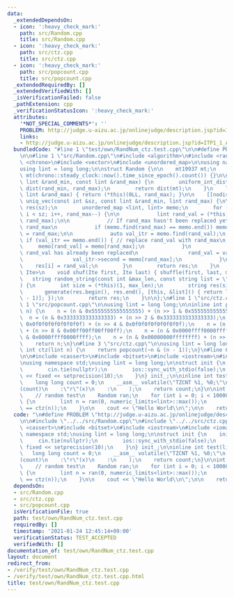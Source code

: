 ```yaml
---
data:
  _extendedDependsOn:
  - icon: ':heavy_check_mark:'
    path: src/Random.cpp
    title: src/Random.cpp
  - icon: ':heavy_check_mark:'
    path: src/ctz.cpp
    title: src/ctz.cpp
  - icon: ':heavy_check_mark:'
    path: src/popcount.cpp
    title: src/popcount.cpp
  _extendedRequiredBy: []
  _extendedVerifiedWith: []
  _isVerificationFailed: false
  _pathExtension: cpp
  _verificationStatusIcon: ':heavy_check_mark:'
  attributes:
    '*NOT_SPECIAL_COMMENTS*': ''
    PROBLEM: http://judge.u-aizu.ac.jp/onlinejudge/description.jsp?id=ITP1_1_A
    links:
    - http://judge.u-aizu.ac.jp/onlinejudge/description.jsp?id=ITP1_1_A
  bundledCode: "#line 1 \"test/own/RandNum_ctz.test.cpp\"\n\n#define PROBLEM \"http://judge.u-aizu.ac.jp/onlinejudge/description.jsp?id=ITP1_1_A\"\
    \n\n#line 1 \"src/Random.cpp\"\n#include <algorithm>\n#include <random>\n#include\
    \ <chrono>\n#include <vector>\n#include <unordered_map>\n\nusing namespace std;\n\
    using lint = long long;\n\nstruct Random {\n\n    mt19937 mt;\n    Random() :\
    \ mt(chrono::steady_clock::now().time_since_epoch().count()) {}\n\n    lint operator()(const\
    \ lint &rand_min, const lint &rand_max) {\n        uniform_int_distribution <lint>\
    \ dist(rand_min, rand_max);\n        return dist(mt);\n    }\n    lint operator()(const\
    \ lint &rand_max) { return (*this)(0LL, rand_max); }\n\n    [[nodiscard]] vector<lint>\
    \ uniq_vec(const int &sz, const lint &rand_min, lint rand_max) {\n\n        vector<lint>\
    \ res(sz);\n        unordered_map <lint, lint> memo;\n        for (int i = 0;\
    \ i < sz; i++, rand_max--) {\n\n            lint rand_val = (*this)(rand_min,\
    \ rand_max);\n\n            // If rand_max hasn't been replaced yet, fill it with\
    \ rand_max\n            if (memo.find(rand_max) == memo.end()) memo[rand_max]\
    \ = rand_max;\n\n            auto val_itr = memo.find(rand_val);\n           \
    \ if (val_itr == memo.end()) { // replace rand_val with rand_max\n           \
    \     memo[rand_val] = memo[rand_max];\n            }\n            else { // If\
    \ rand_val has already been replaced\n                rand_val = val_itr->second;\n\
    \                val_itr->second = memo[rand_max];\n            }\n\n        \
    \    res[i] = rand_val;\n        }\n        return res;\n    }\n    template<class\
    \ Ite>\n    void shuf(Ite first, Ite last) { shuffle(first, last, mt); }\n\n \
    \   string random_string(const int &max_len, const string list = \"abcdefghijklmnopqrstuvwxyz\"\
    ) {\n        int size = (*this)(1, max_len);\n        string res(size, 0);\n \
    \       generate(res.begin(), res.end(), [this, &list]() { return list[(*this)(list.size()\
    \ - 1)]; });\n        return res;\n    }\n\n};\n#line 1 \"src/ctz.cpp\"\n\n#line\
    \ 1 \"src/popcount.cpp\"\n\nusing lint = long long;\n\ninline int popcount(lint\
    \ n) {\n    n = (n & 0x5555555555555555) + (n >> 1 & 0x5555555555555555);\n  \
    \  n = (n & 0x3333333333333333) + (n >> 2 & 0x3333333333333333);\n    n = (n &\
    \ 0x0f0f0f0f0f0f0f0f) + (n >> 4 & 0x0f0f0f0f0f0f0f0f);\n    n = (n & 0x00ff00ff00ff00ff)\
    \ + (n >> 8 & 0x00ff00ff00ff00ff);\n    n = (n & 0x0000ffff0000ffff) + (n >> 16\
    \ & 0x0000ffff0000ffff);\n    n = (n & 0x00000000ffffffff) + (n >> 32 & 0x00000000ffffffff);\n\
    \    return n;\n}\n#line 3 \"src/ctz.cpp\"\n\nusing lint = long long;\n\ninline\
    \ int ctz(lint n) {\n    return popcount(~n & (n - 1));\n}\n#line 6 \"test/own/RandNum_ctz.test.cpp\"\
    \n\n#include <cassert>\n#include <bitset>\n#include <iostream>\n#include <iomanip>\n\
    \nusing namespace std;\nusing lint = long long;\n\nstruct init {\n    init() {\n\
    \        cin.tie(nullptr);\n        ios::sync_with_stdio(false);\n        cout\
    \ << fixed << setprecision(10);\n    }\n} init_;\n\ninline int test(lint x) {\n\
    \    long long count = 0;\n    __asm__ volatile(\"TZCNT %1, %0;\"\n    :\"=r\"\
    (count)\n    :\"r\"(x)\n    :\n    );\n    return count;\n}\n\nint main() {\n\n\
    \    // random test\n    Random ran;\n    for (int i = 0; i < 100000000; i++)\
    \ {\n        lint n = ran(0, numeric_limits<lint>::max());\n        assert(test(n)\
    \ == ctz(n));\n    }\n\n    cout << \"Hello World\\n\";\n\n    return 0;\n}\n"
  code: "\n#define PROBLEM \"http://judge.u-aizu.ac.jp/onlinejudge/description.jsp?id=ITP1_1_A\"\
    \n\n#include \"../../src/Random.cpp\"\n#include \"../../src/ctz.cpp\"\n\n#include\
    \ <cassert>\n#include <bitset>\n#include <iostream>\n#include <iomanip>\n\nusing\
    \ namespace std;\nusing lint = long long;\n\nstruct init {\n    init() {\n   \
    \     cin.tie(nullptr);\n        ios::sync_with_stdio(false);\n        cout <<\
    \ fixed << setprecision(10);\n    }\n} init_;\n\ninline int test(lint x) {\n \
    \   long long count = 0;\n    __asm__ volatile(\"TZCNT %1, %0;\"\n    :\"=r\"\
    (count)\n    :\"r\"(x)\n    :\n    );\n    return count;\n}\n\nint main() {\n\n\
    \    // random test\n    Random ran;\n    for (int i = 0; i < 100000000; i++)\
    \ {\n        lint n = ran(0, numeric_limits<lint>::max());\n        assert(test(n)\
    \ == ctz(n));\n    }\n\n    cout << \"Hello World\\n\";\n\n    return 0;\n}"
  dependsOn:
  - src/Random.cpp
  - src/ctz.cpp
  - src/popcount.cpp
  isVerificationFile: true
  path: test/own/RandNum_ctz.test.cpp
  requiredBy: []
  timestamp: '2021-01-24 12:45:14+09:00'
  verificationStatus: TEST_ACCEPTED
  verifiedWith: []
documentation_of: test/own/RandNum_ctz.test.cpp
layout: document
redirect_from:
- /verify/test/own/RandNum_ctz.test.cpp
- /verify/test/own/RandNum_ctz.test.cpp.html
title: test/own/RandNum_ctz.test.cpp
---
```

